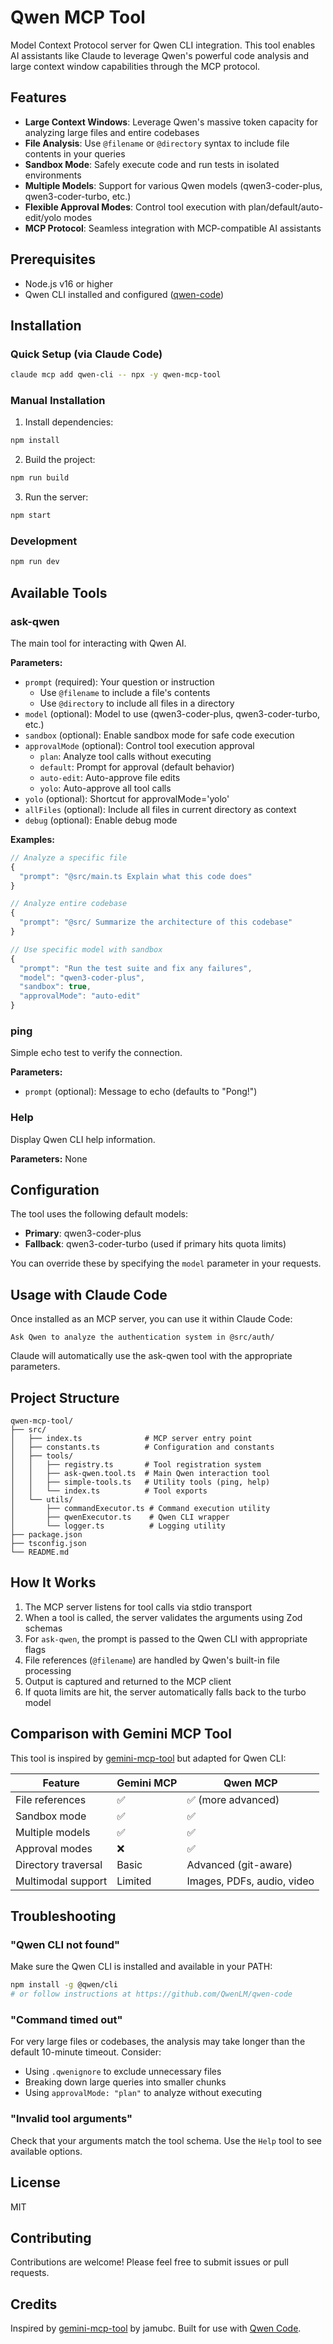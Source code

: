# Qwen MCP Tool

Model Context Protocol server for Qwen CLI integration. This tool enables AI assistants like Claude to leverage Qwen's powerful code analysis and large context window capabilities through the MCP protocol.

## Features

- **Large Context Windows**: Leverage Qwen's massive token capacity for analyzing large files and entire codebases
- **File Analysis**: Use `@filename` or `@directory` syntax to include file contents in your queries
- **Sandbox Mode**: Safely execute code and run tests in isolated environments
- **Multiple Models**: Support for various Qwen models (qwen3-coder-plus, qwen3-coder-turbo, etc.)
- **Flexible Approval Modes**: Control tool execution with plan/default/auto-edit/yolo modes
- **MCP Protocol**: Seamless integration with MCP-compatible AI assistants

## Prerequisites

- Node.js v16 or higher
- Qwen CLI installed and configured ([qwen-code](https://github.com/QwenLM/qwen-code))

## Installation

### Quick Setup (via Claude Code)

```bash
claude mcp add qwen-cli -- npx -y qwen-mcp-tool
```

### Manual Installation

1. Install dependencies:
```bash
npm install
```

2. Build the project:
```bash
npm run build
```

3. Run the server:
```bash
npm start
```

### Development

```bash
npm run dev
```

## Available Tools

### ask-qwen

The main tool for interacting with Qwen AI.

**Parameters:**
- `prompt` (required): Your question or instruction
  - Use `@filename` to include a file's contents
  - Use `@directory` to include all files in a directory
- `model` (optional): Model to use (qwen3-coder-plus, qwen3-coder-turbo, etc.)
- `sandbox` (optional): Enable sandbox mode for safe code execution
- `approvalMode` (optional): Control tool execution approval
  - `plan`: Analyze tool calls without executing
  - `default`: Prompt for approval (default behavior)
  - `auto-edit`: Auto-approve file edits
  - `yolo`: Auto-approve all tool calls
- `yolo` (optional): Shortcut for approvalMode='yolo'
- `allFiles` (optional): Include all files in current directory as context
- `debug` (optional): Enable debug mode

**Examples:**
```javascript
// Analyze a specific file
{
  "prompt": "@src/main.ts Explain what this code does"
}

// Analyze entire codebase
{
  "prompt": "@src/ Summarize the architecture of this codebase"
}

// Use specific model with sandbox
{
  "prompt": "Run the test suite and fix any failures",
  "model": "qwen3-coder-plus",
  "sandbox": true,
  "approvalMode": "auto-edit"
}
```

### ping

Simple echo test to verify the connection.

**Parameters:**
- `prompt` (optional): Message to echo (defaults to "Pong!")

### Help

Display Qwen CLI help information.

**Parameters:** None

## Configuration

The tool uses the following default models:
- **Primary**: qwen3-coder-plus
- **Fallback**: qwen3-coder-turbo (used if primary hits quota limits)

You can override these by specifying the `model` parameter in your requests.

## Usage with Claude Code

Once installed as an MCP server, you can use it within Claude Code:

```
Ask Qwen to analyze the authentication system in @src/auth/
```

Claude will automatically use the ask-qwen tool with the appropriate parameters.

## Project Structure

```
qwen-mcp-tool/
├── src/
│   ├── index.ts              # MCP server entry point
│   ├── constants.ts          # Configuration and constants
│   ├── tools/
│   │   ├── registry.ts       # Tool registration system
│   │   ├── ask-qwen.tool.ts  # Main Qwen interaction tool
│   │   ├── simple-tools.ts   # Utility tools (ping, help)
│   │   └── index.ts          # Tool exports
│   └── utils/
│       ├── commandExecutor.ts # Command execution utility
│       ├── qwenExecutor.ts    # Qwen CLI wrapper
│       └── logger.ts          # Logging utility
├── package.json
├── tsconfig.json
└── README.md
```

## How It Works

1. The MCP server listens for tool calls via stdio transport
2. When a tool is called, the server validates the arguments using Zod schemas
3. For `ask-qwen`, the prompt is passed to the Qwen CLI with appropriate flags
4. File references (`@filename`) are handled by Qwen's built-in file processing
5. Output is captured and returned to the MCP client
6. If quota limits are hit, the server automatically falls back to the turbo model

## Comparison with Gemini MCP Tool

This tool is inspired by [gemini-mcp-tool](https://github.com/jamubc/gemini-mcp-tool) but adapted for Qwen CLI:

| Feature | Gemini MCP | Qwen MCP |
|---------|-----------|----------|
| File references | ✅ | ✅ (more advanced) |
| Sandbox mode | ✅ | ✅ |
| Multiple models | ✅ | ✅ |
| Approval modes | ❌ | ✅ |
| Directory traversal | Basic | Advanced (git-aware) |
| Multimodal support | Limited | Images, PDFs, audio, video |

## Troubleshooting

### "Qwen CLI not found"

Make sure the Qwen CLI is installed and available in your PATH:
```bash
npm install -g @qwen/cli
# or follow instructions at https://github.com/QwenLM/qwen-code
```

### "Command timed out"

For very large files or codebases, the analysis may take longer than the default 10-minute timeout. Consider:
- Using `.qwenignore` to exclude unnecessary files
- Breaking down large queries into smaller chunks
- Using `approvalMode: "plan"` to analyze without executing

### "Invalid tool arguments"

Check that your arguments match the tool schema. Use the `Help` tool to see available options.

## License

MIT

## Contributing

Contributions are welcome! Please feel free to submit issues or pull requests.

## Credits

Inspired by [gemini-mcp-tool](https://github.com/jamubc/gemini-mcp-tool) by jamubc.
Built for use with [Qwen Code](https://github.com/QwenLM/qwen-code).
